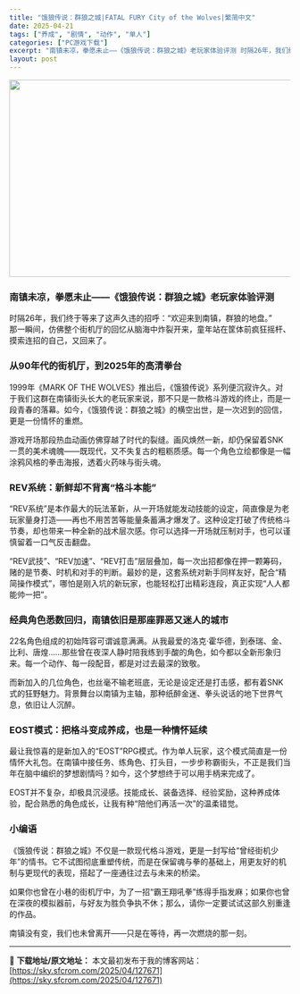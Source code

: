 ```yaml
---
title: "饿狼传说：群狼之城|FATAL FURY City of the Wolves|繁简中文"
date: 2025-04-21
tags: ["养成", "剧情", "动作", "单人"]
categories: ["PC游戏下载"]
excerpt: "南镇未凉，拳愿未止——《饿狼传说：群狼之城》老玩家体验评测 时隔26年，我们终于等来了这声久违的招呼：“欢迎来到南镇，群狼的地盘。”那一瞬间，仿佛整个街机厅的回忆从脑海中炸裂开来，童年站在筐体前疯狂摇杆、摸索连招的自己，又回来了。 从90年代的街机厅，到2025年的高清拳台 1999年《MARK O&hellip;"
layout: post
---
```


<img class="aligncenter size-full wp-image-127663" src="https://sky.sfcrom.com/wp-content/uploads/2025/04/2025042113152686.webp" alt="" width="616" height="353" />
<h3 class="" data-start="108" data-end="141">南镇未凉，拳愿未止——《饿狼传说：群狼之城》老玩家体验评测</h3>
<p class="" data-start="143" data-end="231">时隔26年，我们终于等来了这声久违的招呼：“欢迎来到南镇，群狼的地盘。”<br data-start="179" data-end="182" />那一瞬间，仿佛整个街机厅的回忆从脑海中炸裂开来，童年站在筐体前疯狂摇杆、摸索连招的自己，又回来了。</p>

<h3 class="" data-start="233" data-end="258">从90年代的街机厅，到2025年的高清拳台</h3>
<p class="" data-start="260" data-end="386">1999年《MARK OF THE WOLVES》推出后，《饿狼传说》系列便沉寂许久。对于我们这群在南镇街头长大的老玩家来说，那不只是一款格斗游戏的终止，而是一段青春的落幕。如今，《饿狼传说：群狼之城》的横空出世，是一次迟到的回信，更是一份情怀的重燃。</p>
<p class="" data-start="388" data-end="480">游戏开场那段热血动画仿佛穿越了时代的裂缝。画风焕然一新，却仍保留着SNK一贯的美术魂魄——既现代，又不失复古的粗粝质感。每一个角色立绘都像是一幅涂鸦风格的拳击海报，透着火药味与街头魂。</p>

<h3 class="" data-start="482" data-end="504">REV系统：新鲜却不背离“格斗本能”</h3>
<p class="" data-start="506" data-end="627">“REV系统”是本作最大的玩法革新，从一开场就能发动技能的设定，简直像是为老玩家量身打造——再也不用苦苦等能量条蓄满才爆发了。这种设定打破了传统格斗节奏，却也带来一种全新的战术层次感。你可以选择一开场就压制对手，也可以谨慎留着一口气反击翻盘。</p>
<p class="" data-start="629" data-end="750">“REV武技”、“REV加速”、“REV打击”层层叠加，每一次出招都像在押一颗筹码，赌的是节奏、时机和对手的判断。最妙的是，这套系统对新手同样友好，配合“精简操作模式”，哪怕是刚入坑的新玩家，也能轻松打出精彩连段，真正实现“人人都能帅一把”。</p>

<h3 class="" data-start="752" data-end="780">经典角色悉数回归，南镇依旧是那座罪恶又迷人的城市</h3>
<p class="" data-start="782" data-end="879">22名角色组成的初始阵容可谓诚意满满。从我最爱的洛克·霍华德，到泰瑞、金、比利、唐煌……那些曾在夜深人静时陪我练到手酸的角色，如今都以全新形象归来。每一个动作、每一段配音，都是对过去最深的致敬。</p>
<p class="" data-start="881" data-end="961">而新加入的几位角色，也丝毫不输老班底，无论是设定还是打击感，都有着SNK式的狂野魅力。背景舞台以南镇为主轴，那种纸醉金迷、拳头说话的地下世界气息，依旧让人沉醉。</p>

<h3 class="" data-start="963" data-end="990">EOST模式：把格斗变成养成，也是一种情怀延续</h3>
<p class="" data-start="992" data-end="1099">最让我惊喜的是新加入的“EOST”RPG模式。作为单人玩家，这个模式简直是一份情怀大礼包。在南镇中接任务、练角色、打头目，一步步称霸街头，不正是我们当年在脑中编织的梦想剧情吗？如今，这个梦想终于可以用手柄来完成了。</p>
<p class="" data-start="1101" data-end="1168">EOST并不复杂，却极具沉浸感。技能成长、装备选择、经验奖励，这种养成体验，配合熟悉的角色成长，让我有种“陪他们再活一次”的温柔错觉。</p>

<h3 class="" data-start="1170" data-end="1177">小编语</h3>
<p class="" data-start="1179" data-end="1275">《饿狼传说：群狼之城》不仅是一款现代格斗游戏，更是一封写给“曾经街机少年”的情书。它不试图彻底重塑传统，而是在保留魂与拳的基础上，用更友好的机制与更现代的表现，搭起了一座通往过去与未来的桥梁。</p>
<p class="" data-start="1277" data-end="1354">如果你也曾在小巷的街机厅中，为了一招“霸王翔吼拳”练得手指发麻；如果你也曾在深夜的模拟器前，与好友为胜负争执不休；那么，请你一定要试试这部久别重逢的作品。</p>
<p class="" data-start="1356" data-end="1387">南镇没有变，我们也未曾离开——只是在等待，再一次燃烧的那一刻。</p>

---
📖 **下载地址/原文地址：** 本文最初发布于我的博客网站：[https://sky.sfcrom.com/2025/04/127671](https://sky.sfcrom.com/2025/04/127671)
